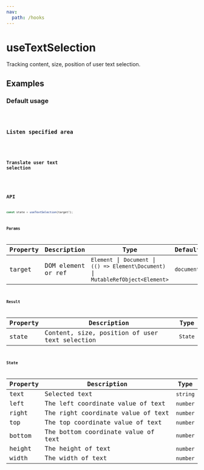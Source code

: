 ```yaml
---
nav:
  path: /hooks
---
```


# useTextSelection

Tracking content, size, position of user text selection.

## Examples

### Default usage

<code src="./demo/demo1.tsx" />

### Listen specified area

<code src="./demo/demo3.tsx" />

### Translate user text selection

<code src="./demo/demo2.tsx" />

## API

```typescript
const state = useTextSelection(target?);
```

### Params

| Property | Description        | Type                                                                                 | Default    |
|----------|--------------------|--------------------------------------------------------------------------------------|------------|
| target   | DOM element or ref | `Element` \| `Document` \| `(() => Element\Document)` \| `MutableRefObject<Element>` | `document` |

### Result

| Property | Description                                    | Type    |
|----------|------------------------------------------------|---------|
| state    | Content, size, position of user text selection | `State` |

### State

| Property | Description                         | Type     |
|----------|-------------------------------------|----------|
| text     | Selected text                       | `string` |
| left     | The left coordinate value of text   | `number` |
| right    | The right coordinate value of text  | `number` |
| top      | The top coordinate value of text    | `number` |
| bottom   | The bottom coordinate value of text | `number` |
| height   | The height of text                  | `number` |
| width    | The width of text                   | `number` |
